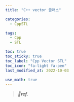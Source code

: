 ```yaml
---
title: "C++ vector 클래스"

categories:
  - CppSTL

tags:
  - Cpp
  - STL

toc: true
toc_sticky: true
toc_label: "Cpp Vector STL"
toc_icon: "fa-light fa-pen"
last_modified_at: 2022-10-03

use_math: true
---
```


> ***💚ref.***


